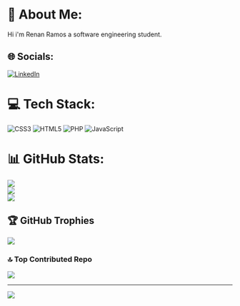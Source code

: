 # 💫 About Me:
Hi i'm Renan Ramos a software engineering student.


## 🌐 Socials:
[![LinkedIn](https://img.shields.io/badge/LinkedIn-%230077B5.svg?logo=linkedin&logoColor=white)](https://linkedin.com/in/https://www.linkedin.com/in/ryotruuser/) 

# 💻 Tech Stack:
![CSS3](https://img.shields.io/badge/css3-%231572B6.svg?style=for-the-badge&logo=css3&logoColor=white) ![HTML5](https://img.shields.io/badge/html5-%23E34F26.svg?style=for-the-badge&logo=html5&logoColor=white) ![PHP](https://img.shields.io/badge/php-%23777BB4.svg?style=for-the-badge&logo=php&logoColor=white) ![JavaScript](https://img.shields.io/badge/javascript-%23323330.svg?style=for-the-badge&logo=javascript&logoColor=%23F7DF1E)
# 📊 GitHub Stats:
![](https://github-readme-stats.vercel.app/api?username=ryotruuser&theme=vue-dark&hide_border=true&include_all_commits=false&count_private=false)<br/>
![](https://github-readme-streak-stats.herokuapp.com/?user=ryotruuser&theme=vue-dark&hide_border=true)<br/>
![](https://github-readme-stats.vercel.app/api/top-langs/?username=ryotruuser&theme=vue-dark&hide_border=true&include_all_commits=false&count_private=false&layout=compact)

## 🏆 GitHub Trophies
![](https://github-profile-trophy.vercel.app/?username=ryotruuser&theme=nord&no-frame=true&no-bg=false&margin-w=4)

### 🔝 Top Contributed Repo
![](https://github-contributor-stats.vercel.app/api?username=ryotruuser&limit=5&theme=nord&combine_all_yearly_contributions=true)

---
[![](https://visitcount.itsvg.in/api?id=ryotruuser&icon=2&color=12)](https://visitcount.itsvg.in)

<!-- Proudly created with GPRM ( https://gprm.itsvg.in ) -->

